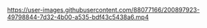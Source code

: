 


https://user-images.githubusercontent.com/88077166/200897923-49798844-7d32-4b00-a535-bdf43c5438a6.mp4

